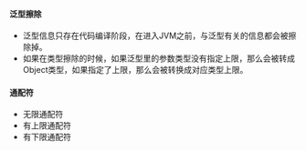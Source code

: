 #### 泛型擦除

- 泛型信息只存在代码编译阶段，在进入JVM之前，与泛型有关的信息都会被擦除掉。
- 如果在类型擦除的时候，如果泛型里的参数类型没有指定上限，那么会被转成Object类型，如果指定了上限，那么会被转换成对应类型上限。

#### 通配符

- 无限通配符
- 有上限通配符
- 有下限通配符